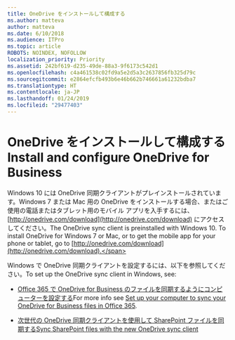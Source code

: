 ```yaml
---
title: OneDrive をインストールして構成する
ms.author: matteva
author: matteva
ms.date: 6/10/2018
ms.audience: ITPro
ms.topic: article
ROBOTS: NOINDEX, NOFOLLOW
localization_priority: Priority
ms.assetid: 242bf619-d235-49de-88a3-9f6173c542d1
ms.openlocfilehash: c4a461538c02fd9a5e2d5a3c2637856fb325d79c
ms.sourcegitcommit: e2864efcfb493b6e46b662b746661a61232bdba7
ms.translationtype: HT
ms.contentlocale: ja-JP
ms.lasthandoff: 01/24/2019
ms.locfileid: "29477403"
---
```

# <a name="install-and-configure-onedrive"></a><span data-ttu-id="ebd17-102">OneDrive をインストールして構成する</span><span class="sxs-lookup"><span data-stu-id="ebd17-102">Install and configure OneDrive for Business</span></span>

<span data-ttu-id="ebd17-p101">Windows 10 には OneDrive 同期クライアントがプレインストールされています。Windows 7 または Mac 用の OneDrive をインストールする場合、またはご使用の電話またはタブレット用のモバイル アプリを入手するには、[http://onedrive.com/download](http://onedrive.com/download) にアクセスしてください。</span><span class="sxs-lookup"><span data-stu-id="ebd17-p101">The OneDrive sync client is preinstalled with Windows 10. To install OneDrive for Windows 7 or Mac, or to get the mobile app for your phone or tablet, go to [http://onedrive.com/download](http://onedrive.com/download).</span></span>
  
<span data-ttu-id="ebd17-105">Windows で OneDrive 同期クライアントを設定するには、以下を参照してください。</span><span class="sxs-lookup"><span data-stu-id="ebd17-105">To set up the OneDrive sync client in Windows, see:</span></span>
  
- <span data-ttu-id="ebd17-106">[Office 365 で OneDrive for Business のファイルを同期するようにコンピューターを設定する](https://go.microsoft.com/fwlink/?linkid=533375)</span><span class="sxs-lookup"><span data-stu-id="ebd17-106">For more info see [Set up your computer to sync your OneDrive for Business files in Office 365](https://go.microsoft.com/fwlink/?linkid=533375).</span></span>
    
- [<span data-ttu-id="ebd17-107">次世代の OneDrive 同期クライアントを使用して SharePoint ファイルを同期する</span><span class="sxs-lookup"><span data-stu-id="ebd17-107">Sync SharePoint files with the new OneDrive sync client</span></span>](https://go.microsoft.com/fwlink/?linkid=871666)
    

